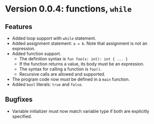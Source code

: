 # Version 0.0.4: functions, `while`

## Features

- Added loop support with `while` statement.
- Added assignment statement: `a = b`. Note that assignment is
  not an expression.
- Added function support.
  - The definition syntax is `fun foo(x: int): int { ... }`
  - If the function returns a value, its body must be an expression.
  - The syntax for calling a function is `foo()`.
  - Recursive calls are allowed and supported.
- The program code now must be defined in a `main` function.
- Added `bool` literals: `true` and `false`.

## Bugfixes

- Variable initializer must now match variable type if both are
  explicitly specified.
